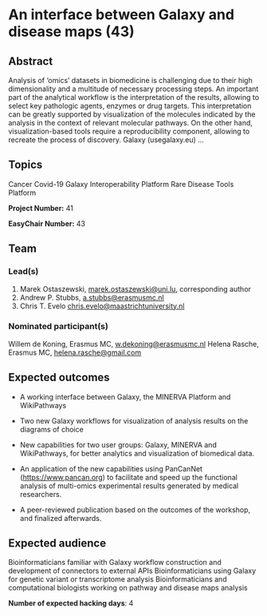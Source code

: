 # An interface between Galaxy and disease maps (43)

## Abstract

Analysis of ‘omics’ datasets in biomedicine is challenging due to their high dimensionality and a multitude of necessary processing steps. An important part of the analytical workflow is the interpretation of the results, allowing to select key pathologic agents, enzymes or drug targets. This interpretation can be greatly supported by visualization of the molecules indicated by the analysis in the context of relevant molecular pathways. On the other hand, visualization-based tools require a reproducibility component, allowing to recreate the process of discovery. Galaxy (usegalaxy.eu) ...

## Topics

Cancer
 Covid-19
 Galaxy
 Interoperability Platform
 Rare Disease
 Tools Platform

**Project Number:** 41



**EasyChair Number:** 43

## Team

### Lead(s)

1) Marek Ostaszewski, marek.ostaszewski@uni.lu, corresponding author
 2) Andrew P. Stubbs, a.stubbs@erasmusmc.nl
 3) Chris T. Evelo chris.evelo@maastrichtuniversity.nl

### Nominated participant(s)

Willem de Koning, Erasmus MC, w.dekoning@erasmusmc.nl
 Helena Rasche, Erasmus MC, helena.rasche@gmail.com

## Expected outcomes

- A working interface between Galaxy, the MINERVA Platform and WikiPathways
 
 - Two new Galaxy workflows for visualization of analysis results on the diagrams of choice
 
 - New capabilities for two user groups: Galaxy, MINERVA and WikiPathways, for better analytics and visualization of biomedical data.
 
 - An application of the new capabilities using PanCanNet (https://www.pancan.org) to facilitate and speed up the functional analysis of multi-omics experimental results generated by medical researchers.
 
 - A peer-reviewed publication based on the outcomes of the workshop, and finalized afterwards.

## Expected audience

Bioinformaticians familiar with Galaxy workflow construction and development of connectors to external APIs
 Bioinformaticians using Galaxy for genetic variant or transcriptome analysis
 Bioinformaticians and computational biologists working on pathway and disease maps analysis

**Number of expected hacking days**: 4

